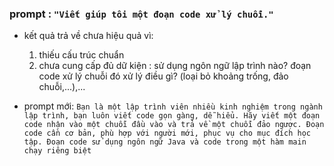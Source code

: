 ### prompt : `"Viết giúp tôi một đoạn code xử lý chuỗi."`

- kết quả trả về chưa hiệu quả vì:

  1. thiếu cấu trúc chuẩn
  2. chưa cung cấp đủ dữ kiện : sử dụng ngôn ngữ lập trình nào? đoạn code xử lý chuỗi đó xử lý điều gì? (loại bỏ khoảng trống, đảo chuỗi,...),...

- prompt mới: `Bạn là một lập trình viên nhiều kinh nghiệm trong ngành lập trình, bạn luôn viết code gọn gàng, dễ hiểu. Hãy viết một đoạn code nhận vào một chuỗi đầu vào và trả về một chuỗi đảo ngược. Đoạn code cần cơ bản, phù hợp với người mới, phục vụ cho mục đích học tập. Đoạn code sử dụng ngôn ngữ Java và code trong một hàm main chạy riêng biệt`
